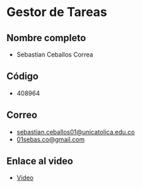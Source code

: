 # Gestor de Tareas
## Nombre completo
* Sebastian Ceballos Correa
## Código
* 408964
## Correo
* sebastian.ceballos01@unicatolica.edu.co 
* 01sebas.co@gmail.com
## Enlace al video
* [Video](https://www.youtube.com/watch?v=TRUjiR1iKy4)